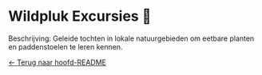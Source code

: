 # Wildpluk Excursies 🍄

Beschrijving: Geleide tochten in lokale natuurgebieden om eetbare planten en paddenstoelen te leren kennen.

[← Terug naar hoofd-README](../../README.md)
